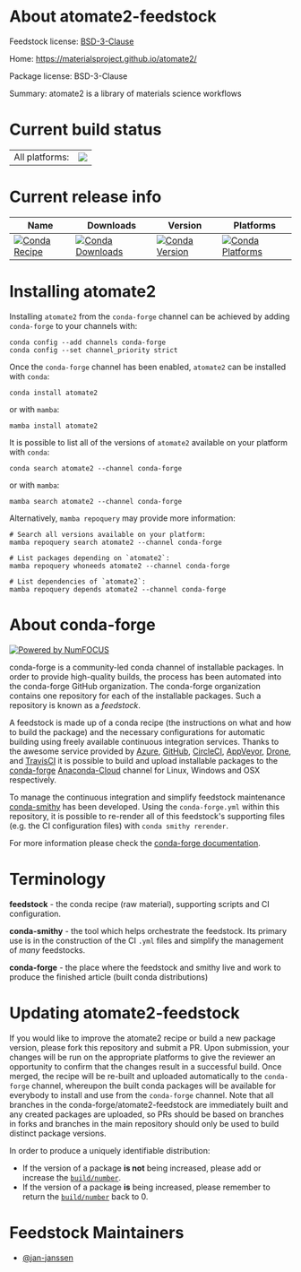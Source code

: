 About atomate2-feedstock
========================

Feedstock license: [BSD-3-Clause](https://github.com/conda-forge/atomate2-feedstock/blob/main/LICENSE.txt)

Home: https://materialsproject.github.io/atomate2/

Package license: BSD-3-Clause

Summary: atomate2 is a library of materials science workflows

Current build status
====================


<table><tr><td>All platforms:</td>
    <td>
      <a href="https://dev.azure.com/conda-forge/feedstock-builds/_build/latest?definitionId=16114&branchName=main">
        <img src="https://dev.azure.com/conda-forge/feedstock-builds/_apis/build/status/atomate2-feedstock?branchName=main">
      </a>
    </td>
  </tr>
</table>

Current release info
====================

| Name | Downloads | Version | Platforms |
| --- | --- | --- | --- |
| [![Conda Recipe](https://img.shields.io/badge/recipe-atomate2-green.svg)](https://anaconda.org/conda-forge/atomate2) | [![Conda Downloads](https://img.shields.io/conda/dn/conda-forge/atomate2.svg)](https://anaconda.org/conda-forge/atomate2) | [![Conda Version](https://img.shields.io/conda/vn/conda-forge/atomate2.svg)](https://anaconda.org/conda-forge/atomate2) | [![Conda Platforms](https://img.shields.io/conda/pn/conda-forge/atomate2.svg)](https://anaconda.org/conda-forge/atomate2) |

Installing atomate2
===================

Installing `atomate2` from the `conda-forge` channel can be achieved by adding `conda-forge` to your channels with:

```
conda config --add channels conda-forge
conda config --set channel_priority strict
```

Once the `conda-forge` channel has been enabled, `atomate2` can be installed with `conda`:

```
conda install atomate2
```

or with `mamba`:

```
mamba install atomate2
```

It is possible to list all of the versions of `atomate2` available on your platform with `conda`:

```
conda search atomate2 --channel conda-forge
```

or with `mamba`:

```
mamba search atomate2 --channel conda-forge
```

Alternatively, `mamba repoquery` may provide more information:

```
# Search all versions available on your platform:
mamba repoquery search atomate2 --channel conda-forge

# List packages depending on `atomate2`:
mamba repoquery whoneeds atomate2 --channel conda-forge

# List dependencies of `atomate2`:
mamba repoquery depends atomate2 --channel conda-forge
```


About conda-forge
=================

[![Powered by
NumFOCUS](https://img.shields.io/badge/powered%20by-NumFOCUS-orange.svg?style=flat&colorA=E1523D&colorB=007D8A)](https://numfocus.org)

conda-forge is a community-led conda channel of installable packages.
In order to provide high-quality builds, the process has been automated into the
conda-forge GitHub organization. The conda-forge organization contains one repository
for each of the installable packages. Such a repository is known as a *feedstock*.

A feedstock is made up of a conda recipe (the instructions on what and how to build
the package) and the necessary configurations for automatic building using freely
available continuous integration services. Thanks to the awesome service provided by
[Azure](https://azure.microsoft.com/en-us/services/devops/), [GitHub](https://github.com/),
[CircleCI](https://circleci.com/), [AppVeyor](https://www.appveyor.com/),
[Drone](https://cloud.drone.io/welcome), and [TravisCI](https://travis-ci.com/)
it is possible to build and upload installable packages to the
[conda-forge](https://anaconda.org/conda-forge) [Anaconda-Cloud](https://anaconda.org/)
channel for Linux, Windows and OSX respectively.

To manage the continuous integration and simplify feedstock maintenance
[conda-smithy](https://github.com/conda-forge/conda-smithy) has been developed.
Using the ``conda-forge.yml`` within this repository, it is possible to re-render all of
this feedstock's supporting files (e.g. the CI configuration files) with ``conda smithy rerender``.

For more information please check the [conda-forge documentation](https://conda-forge.org/docs/).

Terminology
===========

**feedstock** - the conda recipe (raw material), supporting scripts and CI configuration.

**conda-smithy** - the tool which helps orchestrate the feedstock.
                   Its primary use is in the construction of the CI ``.yml`` files
                   and simplify the management of *many* feedstocks.

**conda-forge** - the place where the feedstock and smithy live and work to
                  produce the finished article (built conda distributions)


Updating atomate2-feedstock
===========================

If you would like to improve the atomate2 recipe or build a new
package version, please fork this repository and submit a PR. Upon submission,
your changes will be run on the appropriate platforms to give the reviewer an
opportunity to confirm that the changes result in a successful build. Once
merged, the recipe will be re-built and uploaded automatically to the
`conda-forge` channel, whereupon the built conda packages will be available for
everybody to install and use from the `conda-forge` channel.
Note that all branches in the conda-forge/atomate2-feedstock are
immediately built and any created packages are uploaded, so PRs should be based
on branches in forks and branches in the main repository should only be used to
build distinct package versions.

In order to produce a uniquely identifiable distribution:
 * If the version of a package **is not** being increased, please add or increase
   the [``build/number``](https://docs.conda.io/projects/conda-build/en/latest/resources/define-metadata.html#build-number-and-string).
 * If the version of a package **is** being increased, please remember to return
   the [``build/number``](https://docs.conda.io/projects/conda-build/en/latest/resources/define-metadata.html#build-number-and-string)
   back to 0.

Feedstock Maintainers
=====================

* [@jan-janssen](https://github.com/jan-janssen/)

